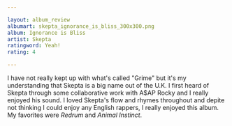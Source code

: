 ```yaml
---

layout: album_review
albumart: skepta_ignorance_is_bliss_300x300.png
album: Ignorance is Bliss
artist: Skepta
ratingword: Yeah!
rating: 4

---
```


I have not really kept up with what's called "Grime" but it's my understanding that Skepta is a big name out of the U.K. I first heard of Skepta through some collaborative work with A$AP Rocky and I really enjoyed his sound. I loved Skepta's flow and rhymes throughout and depite not thinking I could enjoy any English rappers, I really enjoyed this album. My favorites were *Redrum* and *Animal Instinct*.
